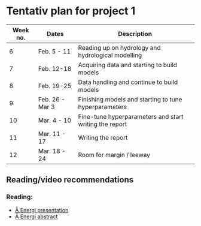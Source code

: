 # Tentativ plan for project 1


| Week no. | Dates           | Description                                           |
|----------|-----------------|-------------------------------------------------------|
| 6        | Feb. 5 - 11     | Reading up on hydrology and hydrological modelling    |
| 7        | Feb. 12-18      | Acquiring data and starting to build models           |
| 8        | Feb. 19-25      | Data handling and continue to build models            |
| 9        | Feb. 26 - Mar 3 | Finishing models and starting to tune hyperparameters |
| 10       | Mar. 4 - 10     | Fine-tune hyperparameters and start writing the report|
| 11       | Mar. 11 - 17    | Writing the report                                    |
| 12       | Mar. 18 - 24    | Room for margin / leeway                              |

## Reading/video recommendations

### Reading:
- [Å Energi presentation](https://www.hydrologiraadet.no/wp-content/uploads/2023/10/1_Matheussen.pdf)
- [Å Energi abstract](https://www.hydrologiraadet.no/wp-content/uploads/2023/09/P_Matheussen_benchmark.pdf)

